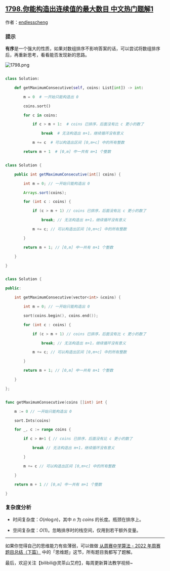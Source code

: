 ## [1798.你能构造出连续值的最大数目 中文热门题解1](https://leetcode.cn/problems/maximum-number-of-consecutive-values-you-can-make/solutions/100000/mei-xiang-ming-bai-yi-zhang-tu-miao-dong-7xlx)

作者：[endlesscheng](https://leetcode.cn/u/endlesscheng)

### 提示

**有序**是一个强大的性质，如果对数组排序不影响答案的话，可以尝试将数组排序后，再重新思考，看看能否发现新的思路。

![1798.png](https://pic.leetcode.cn/1675089725-wbrBLD-1798.png)

```py [sol1-Python3]
class Solution:
    def getMaximumConsecutive(self, coins: List[int]) -> int:
        m = 0  # 一开始只能构造出 0
        coins.sort()
        for c in coins:
            if c > m + 1:  # coins 已排序，后面没有比 c 更小的数了
                break  # 无法构造出 m+1，继续循环没有意义
            m += c  # 可以构造出区间 [0,m+c] 中的所有整数
        return m + 1  # [0,m] 中一共有 m+1 个整数
```

```java [sol1-Java]
class Solution {
    public int getMaximumConsecutive(int[] coins) {
        int m = 0; // 一开始只能构造出 0
        Arrays.sort(coins);
        for (int c : coins) {
            if (c > m + 1) // coins 已排序，后面没有比 c 更小的数了
                break; // 无法构造出 m+1，继续循环没有意义
            m += c; // 可以构造出区间 [0,m+c] 中的所有整数
        }
        return m + 1; // [0,m] 中一共有 m+1 个整数
    }
}
```

```cpp [sol1-C++]
class Solution {
public:
    int getMaximumConsecutive(vector<int> &coins) {
        int m = 0; // 一开始只能构造出 0
        sort(coins.begin(), coins.end());
        for (int c : coins) {
            if (c > m + 1) // coins 已排序，后面没有比 c 更小的数了
                break; // 无法构造出 m+1，继续循环没有意义
            m += c; // 可以构造出区间 [0,m+c] 中的所有整数
        }
        return m + 1; // [0,m] 中一共有 m+1 个整数
    }
};
```

```go [sol1-Go]
func getMaximumConsecutive(coins []int) int {
    m := 0 // 一开始只能构造出 0
    sort.Ints(coins)
    for _, c := range coins {
        if c > m+1 { // coins 已排序，后面没有比 c 更小的数了
            break // 无法构造出 m+1，继续循环没有意义
        }
        m += c // 可以构造出区间 [0,m+c] 中的所有整数
    }
    return m + 1 // [0,m] 中一共有 m+1 个整数
}
```

### 复杂度分析

- 时间复杂度：$O(n\log n)$，其中 $n$ 为 $\textit{coins}$ 的长度。瓶颈在排序上。
- 空间复杂度：$O(1)$。忽略排序时的栈空间，仅用到若干额外变量。

---

如果你觉得自己的思维能力有些薄弱，可以做做 [从周赛中学算法 - 2022 年周赛题目总结（下篇）](https://leetcode.cn/circle/discuss/WR1MJP/) 中的「思维题」这节，所有题目我都写了题解。

最后，欢迎关注【bilibili@灵茶山艾府】，每周更新算法教学视频~
